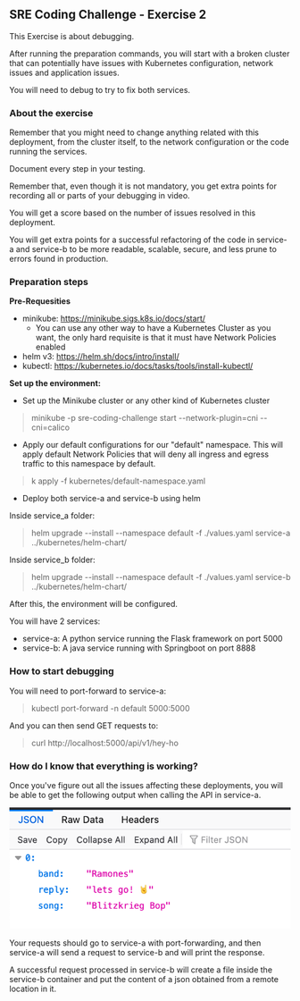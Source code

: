 ## SRE Coding Challenge - Exercise 2

This Exercise is about debugging.

After running the preparation commands, you will start with a broken cluster that can potentially have
issues with Kubernetes configuration, network issues and application issues.

You will need to debug to try to fix both services.

### About the exercise
Remember that you might need to change anything related with this deployment, from the cluster itself, to the network configuration or the code running the services.

Document every step in your testing.

Remember that, even though it is not mandatory, you get extra points for recording all or parts of your debugging in video.

You will get a score based on the number of issues resolved in this deployment.

You will get extra points for a successful refactoring of the code in service-a and service-b to be more readable, scalable, secure, and less prune to errors found in production.


### Preparation steps

**Pre-Requesities**
* minikube: https://minikube.sigs.k8s.io/docs/start/
    * You can use any other way to have a Kubernetes Cluster as you want, the only hard requisite is that it must have Network Policies enabled
* helm v3: https://helm.sh/docs/intro/install/
* kubectl: https://kubernetes.io/docs/tasks/tools/install-kubectl/

**Set up the environment:**
* Set up the Minikube cluster or any other kind of Kubernetes cluster
> minikube -p sre-coding-challenge start --network-plugin=cni --cni=calico
* Apply our default configurations for our "default" namespace. This will apply default Network Policies that will deny all ingress and egress traffic to this namespace by default.
> k apply -f kubernetes/default-namespace.yaml
* Deploy both service-a and service-b using helm

Inside service_a folder:
> helm upgrade --install --namespace default -f ./values.yaml service-a ../kubernetes/helm-chart/

Inside service_b folder:
> helm upgrade --install --namespace default -f ./values.yaml service-b ../kubernetes/helm-chart/

After this, the environment will be configured.

You will have 2 services:
* service-a: A python service running the Flask framework on port 5000
* service-b: A java service running with Springboot on port 8888

### How to start debugging
You will need to port-forward to service-a:
> kubectl port-forward -n default <pod-name-of-service-a> 5000:5000

And you can then send GET requests to:
> curl http://localhost:5000/api/v1/hey-ho

### How do I know that everything is working?
Once you've figure out all the issues affecting these deployments, you will be able to get the following output when calling the API in service-a.

![Success Response](data/success-response.png?raw=true "Success Response")

Your requests should go to service-a with port-forwarding, and then service-a will send a request to service-b and will print the response.

A successful request processed in service-b will create a file inside the service-b container and put the content of a json obtained from a remote location in it.
